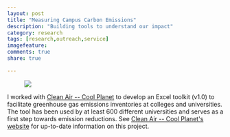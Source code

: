 ```yaml
---
layout: post
title: "Measuring Campus Carbon Emissions"
description: "Building tools to understand our impact"
category: research
tags: [research,outreach,service]
imagefeature: 
comments: true
share: true

---
```


<figure class="third">
	<a href="{{ site.url }}/images/posts/CACPlogo.jpg"><img src="{{ site.url }}/images/posts/CACPlogo.jpg"></a>
</figure>

 I worked with [Clean Air -- Cool Planet](http://cleanair-coolplanet.org) to develop an Excel toolkit (v1.0) to facilitate greenhouse gas emissions inventories at colleges and universities. The tool has been used by at least 600 different universities and serves as a first step towards emission reductions.  See [Clean Air -- Cool Planet's website](http://cleanair-coolplanet.org/campus-carbon-calculator/) for up-to-date information on this project.